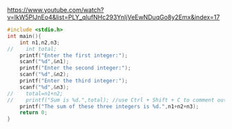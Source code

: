 https://www.youtube.com/watch?v=lkW5PlJnEo4&list=PLY_qIufNHc293YnIjVeEwNDuqGo8y2Emx&index=17
```C
#include <stdio.h>
int main(){
    int n1,n2,n3;
//    int total;
    printf("Enter the first integer:");
    scanf("%d",&n1);
    printf("Enter the second integer:");
    scanf("%d",&n2);
    printf("Enter the third integer:");
    scanf("%d",&n3);
//    total=n1+n2;
//    printf("Sum is %d.",total); //use Ctrl + Shift + C to comment out
    printf("The sum of these three integers is %d.",n1+n2+n3);
    return 0;
}
```
